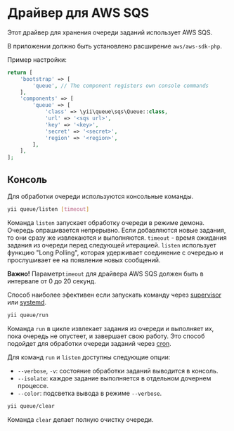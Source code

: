 Драйвер для AWS SQS
=================

Этот драйвер для хранения очереди заданий использует AWS SQS.

В приложении должно быть установлено расширение `aws/aws-sdk-php`.

Пример настройки:

```php
return [
    'bootstrap' => [
        'queue', // The component registers own console commands
    ],
    'components' => [
        'queue' => [
            'class' => \yii\queue\sqs\Queue::class,
            'url' => '<sqs url>',
            'key' => '<key>',
            'secret' => '<secret>',
            'region' => '<region>',
        ],
    ],
];
```

Консоль
-------

Для обработки очереди используются консольные команды.

```sh
yii queue/listen [timeout]
```

Команда `listen` запускает обработку очереди в режиме демона. Очередь опрашивается непрерывно.
Если добавляются новые задания, то они сразу же извлекаются и выполняются. `timeout` - время
ожидания задания из очереди перед следующей итерацией. `listen` использует функцию "Long Polling", 
которая удерживает соединение с очередью и прослушивает ее на появление новых сообщений.

**Важно!** Параметр`timeout` для драйвера AWS SQS должен быть в интервале от 0 до 20 секунд.

Способ наиболее эфективен если запускать
команду через [supervisor](worker.md#supervisor) или [systemd](worker.md#systemd).

```sh
yii queue/run
```

Команда `run` в цикле извлекает задания из очереди и выполняет их, пока очередь не опустеет, и
завершает свою работу. Это способ подойдет для обработки очереди заданий через
[cron](worker.md#cron).

Для команд `run` и `listen` доступны следующие опции:

- `--verbose`, `-v`: состояние обработки заданий выводится в консоль.
- `--isolate`: каждое задание выполняется в отдельном дочернем процессе.
- `--color`: подсветка вывода в режиме `--verbose`.


```sh
yii queue/clear
```

Команда `clear` делает полную очистку очереди.
